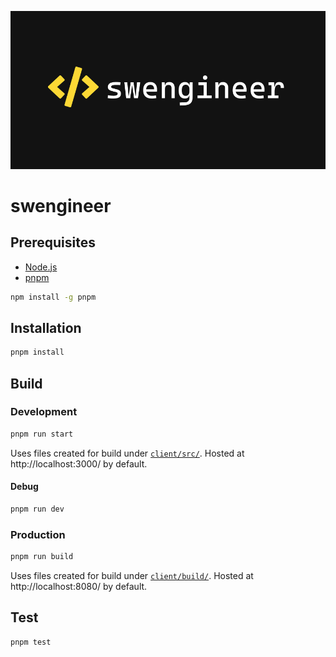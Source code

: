 ![swengineer](images/logo.png)

# swengineer

## Prerequisites

-   [Node.js](https://nodejs.org/en/)
-   [pnpm](https://pnpm.io/)

```bash
npm install -g pnpm
```

## Installation

```bash
pnpm install
```

## Build

### Development

```bash
pnpm run start
```

Uses files created for build under [`client/src/`](client/src/). Hosted at http://localhost:3000/ by default.

#### Debug

```bash
pnpm run dev
```

### Production

```bash
pnpm run build
```

Uses files created for build under [`client/build/`](client/build/). Hosted at http://localhost:8080/ by default.

## Test

```
pnpm test
```
